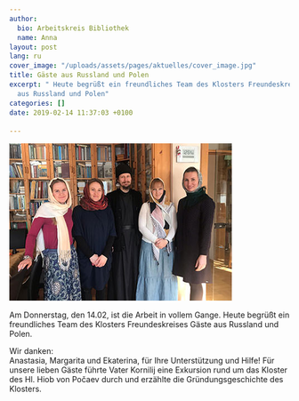 ```yaml
---
author:
  bio: Arbeitskreis Bibliothek
  name: Anna
layout: post
lang: ru
cover_image: "/uploads/assets/pages/aktuelles/cover_image.jpg"
title: Gäste aus Russland und Polen
excerpt: " Heute begrüßt ein freundliches Team des Klosters Freundeskreises Gäste
  aus Russland und Polen"
categories: []
date: 2019-02-14 11:37:03 +0100

---
```

<div class="full zoomable"><img src="/uploads/media/2019/19.01.31.jpg"></div>

Am Donnerstag, den 14.02, ist die Arbeit in vollem Gange. Heute begrüßt ein freundliches Team des Klosters Freundeskreises Gäste aus Russland und Polen.  

Wir danken:  
Anastasia, Margarita und Ekaterina, für Ihre Unterstützung und Hilfe! Für unsere lieben Gäste führte Vater Kornilij eine Exkursion rund um das Kloster des Hl. Hiob von Počaev durch und erzählte die Gründungsgeschichte des Klosters.
